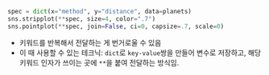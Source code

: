 ```python
spec = dict(x="method", y="distance", data=planets)
sns.stripplot(**spec, size=4, color=".7")
sns.pointplot(**spec, join=False, ci=0, capsize=.7, scale=0)
```
- 키워드를 반복해서 전달하는 게 번거로울 수 있음
- 이 때 사용할 수 있는 테크닉: `dict`로 `key-value`쌍을 만들어 변수로 저장하고, 해당 키워드 인자가 쓰이는 곳에 `**`을 붙여 전달하는 방식임.